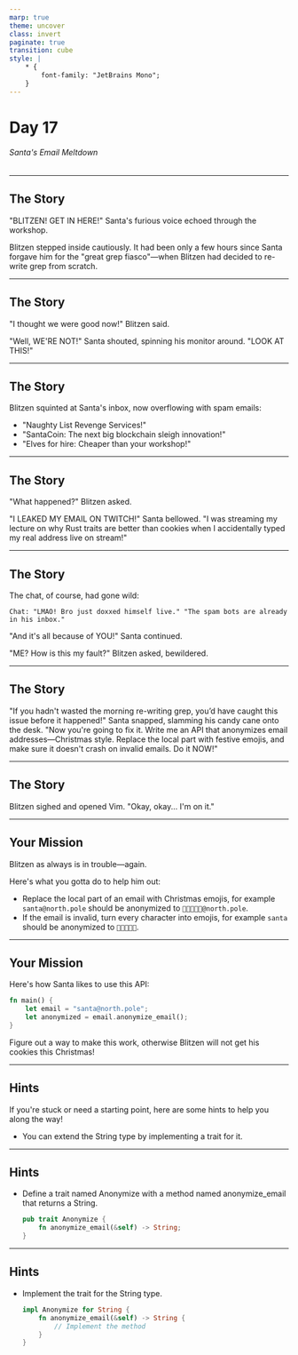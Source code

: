 ```yaml
---
marp: true
theme: uncover
class: invert
paginate: true
transition: cube
style: |
    * {
        font-family: "JetBrains Mono";
    }
---
```


# Day 17

###### Santa's Email Meltdown

---

## The Story

"BLITZEN! GET IN HERE!" Santa's furious voice echoed through the workshop.

Blitzen stepped inside cautiously. It had been only a few hours since Santa forgave him for the "great grep fiasco"—when Blitzen had decided to re-write grep from scratch.

---

## The Story

"I thought we were good now!" Blitzen said.

"Well, WE'RE NOT!" Santa shouted, spinning his monitor around. "LOOK AT THIS!"

---

## The Story

Blitzen squinted at Santa's inbox, now overflowing with spam emails:

- "Naughty List Revenge Services!"
- "SantaCoin: The next big blockchain sleigh innovation!"
- "Elves for hire: Cheaper than your workshop!"

---

## The Story

"What happened?" Blitzen asked.

"I LEAKED MY EMAIL ON TWITCH!" Santa bellowed. "I was streaming my lecture on why Rust traits are better than cookies when I accidentally typed my real address live on stream!"

---

## The Story

The chat, of course, had gone wild:

```
Chat: "LMAO! Bro just doxxed himself live." "The spam bots are already in his inbox."
```

"And it's all because of YOU!" Santa continued.

"ME? How is this my fault?" Blitzen asked, bewildered.

---

## The Story

"If you hadn't wasted the morning re-writing grep, you’d have caught this issue before it happened!" Santa snapped, slamming his candy cane onto the desk. "Now you're going to fix it. Write me an API that anonymizes email addresses—Christmas style. Replace the local part with festive emojis, and make sure it doesn't crash on invalid emails. Do it NOW!"

---

## The Story

Blitzen sighed and opened Vim. "Okay, okay... I'm on it."

---

## Your Mission

Blitzen as always is in trouble—again.

Here's what you gotta do to help him out:

- Replace the local part of an email with Christmas emojis, for example `santa@north.pole` should be anonymized to `🎅🎄🎁🎄🎅@north.pole`.
- If the email is invalid, turn every character into emojis, for example `santa` should be anonymized to `🎅🎄🎁🎄🎅`.

---

## Your Mission

Here's how Santa likes to use this API:

```rust
fn main() {
    let email = "santa@north.pole";
    let anonymized = email.anonymize_email();
}
```

Figure out a way to make this work, otherwise Blitzen will not get his cookies this Christmas!

---

## Hints

If you're stuck or need a starting point, here are some hints to help you along the way!

- You can extend the String type by implementing a trait for it.

---

## Hints

- Define a trait named Anonymize with a method named anonymize_email that returns a String.
    ```rust
    pub trait Anonymize {
        fn anonymize_email(&self) -> String;
    }
    ```

---

## Hints

- Implement the trait for the String type.
    ```rust
    impl Anonymize for String {
        fn anonymize_email(&self) -> String {
            // Implement the method
        }
    }
    ```

